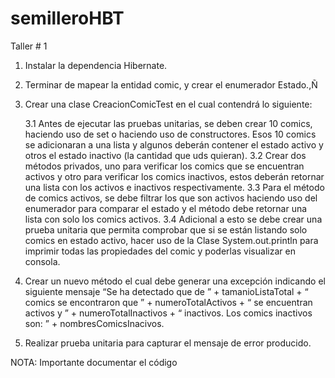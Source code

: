 # semilleroHBT

Taller # 1
1.	Instalar la dependencia Hibernate.
2.	Terminar de mapear la entidad comic, y crear el enumerador Estado.,Ñ
3.	Crear una clase CreacionComicTest en el cual contendrá lo siguiente:

    3.1 Antes de ejecutar las pruebas unitarias, se deben crear 10 comics, haciendo uso de set o haciendo uso de constructores. Esos 10 comics se adicionaran a una lista y algunos deberán contener el estado activo y otros el estado inactivo (la cantidad que uds quieran).
    3.2 Crear dos métodos privados, uno para verificar los comics que se encuentran activos y otro para verificar los comics inactivos, estos deberán retornar una lista con los activos e inactivos respectivamente.
    3.3 Para el método de comics activos, se debe filtrar los que son activos haciendo uso del enumerador para comparar el estado y el método debe retornar una lista con solo los comics activos.
    3.4 Adicional a esto se debe crear una prueba unitaria que permita comprobar que si se están listando solo comics en estado activo, hacer uso de la Clase System.out.println para imprimir todas las propiedades del comic y poderlas visualizar en consola.
    
4. Crear un nuevo método el cual debe generar una excepción indicando el siguiente mensaje “Se ha detectado que de ” + tamanioListaTotal + “ comics se encontraron que ” + numeroTotalActivos + “  se encuentran activos y ” + numeroTotalInactivos + “ inactivos. Los comics inactivos son: ” + nombresComicsInacivos.
5. Realizar prueba unitaria para capturar el mensaje de error producido.

NOTA: Importante documentar el código
